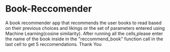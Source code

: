 # Book-Reccomender
A book recommender app that recommends the user books to read based on their previous choices and likings or the set of parameters entered using Machine Learning(cosine similarity).
After running all the cells,please enter the name of the book inside in the "reccommend_book" function call in the last cell to get 5 reccomendations.
Thank You
